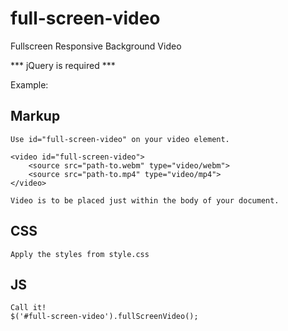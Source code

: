 full-screen-video
=================

Fullscreen Responsive Background Video

*** jQuery is required ***

Example:

Markup
-----------------------------------------------------------
	Use id="full-screen-video" on your video element.

	<video id="full-screen-video">
		<source src="path-to.webm" type="video/webm">
		<source src="path-to.mp4" type="video/mp4">
	</video>
	
	Video is to be placed just within the body of your document.



CSS
-----------------------------------------------------------
	Apply the styles from style.css



JS
-----------------------------------------------------------
	Call it!
	$('#full-screen-video').fullScreenVideo();